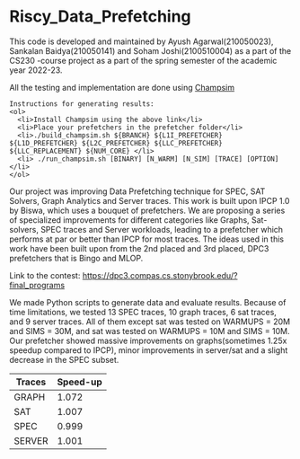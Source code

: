 # Riscy_Data_Prefetching

This code is developed and maintained by Ayush Agarwal(210050023), Sankalan Baidya(210050141) and Soham Joshi(2100510004) as a part of the CS230 -course project as a part of the spring semester of the academic year 2022-23.

All the testing and implementation are done using [Champsim](https://github.com/ChampSim/ChampSim.git)

```
Instructions for generating results:
<ol>
  <li>Install Champsim using the above link</li>
  <li>Place your prefetchers in the prefetcher folder</li>
  <li>./build_champsim.sh ${BRANCH} ${L1I_PREFETCHER} ${L1D_PREFETCHER} ${L2C_PREFETCHER} ${LLC_PREFETCHER} ${LLC_REPLACEMENT} ${NUM_CORE} </li>
  <li> ./run_champsim.sh [BINARY] [N_WARM] [N_SIM] [TRACE] [OPTION] </li>
</ol>
```

Our project was improving Data Prefetching technique for SPEC, SAT Solvers, Graph Analytics and Server traces. 
This work is built upon IPCP 1.0 by Biswa, which uses a bouquet of prefetchers. We are proposing a series of specialized improvements for different categories like Graphs, Sat-solvers, SPEC traces and Server workloads, leading to a prefetcher which performs at par or better than IPCP for most traces. The ideas used in this work have been built upon from the 2nd placed and 3rd placed, DPC3 prefetchers that is Bingo and MLOP. 

Link to the contest: https://dpc3.compas.cs.stonybrook.edu/?final_programs

We made Python scripts to generate data and evaluate results. Because of time limitations, we tested 13 SPEC traces, 10 graph traces, 6 sat traces, and 9 server traces.
All of them except sat was tested on WARMUPS = 20M and SIMS = 30M, and sat was tested on WARMUPS = 10M and SIMS = 10M. Our prefetcher showed massive improvements on graphs(sometimes 1.25x speedup compared to IPCP), minor improvements in server/sat and a slight decrease in the SPEC subset. 



| Traces  | Speed-up |
|---------|----------|
| GRAPH   | 1.072    |
| SAT     | 1.007    |
| SPEC    | 0.999    |
| SERVER  | 1.001    | 

